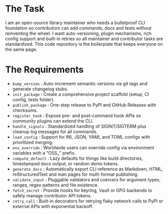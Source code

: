 # The Task

I am an open-source library maintainer who needs a bulletproof CLI foundation so contributors can add commands, docs and tests without reinventing the wheel. I want auto-versioning, plugin mechanisms, rich config support and built-in retries so all maintainer and contributor tasks are standardized. This code repository is the boilerplate that keeps everyone on the same page.

# The Requirements

* `bump_version` : Auto-increment semantic versions via git tags and generate changelog stubs.
* `init_package` : Create a comprehensive project scaffold (setup, CI config, tests folder).
* `publish_package` : One-step release to PyPI and GitHub Releases with checksums.
* `register_hook` : Expose pre- and post-command hook APIs so community plugins can extend the CLI.
* `handle_signals` : Standardized handling of SIGINT/SIGTERM plus cleanup log messages for all commands.
* `load_config` : Support for INI, JSON, YAML and TOML configs with prioritized merging.
* `env_override` : Worldwide users can override config via environment variables with a “OSS_” prefix.
* `compute_default` : Lazy defaults for things like build directories, timestamped docs output, or random demo tokens.
* `generate_docs` : Automatically export CLI reference as Markdown, HTML, reStructuredText and man pages for multi-format publishing.
* `validate_input` : Pluggable validators and coercers for argument types, ranges, regex patterns and file existence.
* `fetch_secret` : Provide hooks for keyring, Vault or GPG backends to safely manage contributor API tokens.
* `retry_call` : Built-in decorators for retrying flaky network calls to PyPI or external APIs with exponential backoff.


